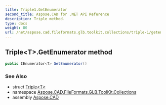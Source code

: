 ```yaml
---
title: Triple1.GetEnumerator
second_title: Aspose.CAD for .NET API Reference
description: Triple method. 
type: docs
weight: 80
url: /net/aspose.cad.fileformats.glb.toolkit.collections/triple-1/getenumerator/
---
```

## Triple&lt;T&gt;.GetEnumerator method

```csharp
public IEnumerator<T> GetEnumerator()
```

### See Also

* struct [Triple&lt;T&gt;](../)
* namespace [Aspose.CAD.FileFormats.GLB.ToolKit.Collections](../../triple-1/)
* assembly [Aspose.CAD](../../../)


